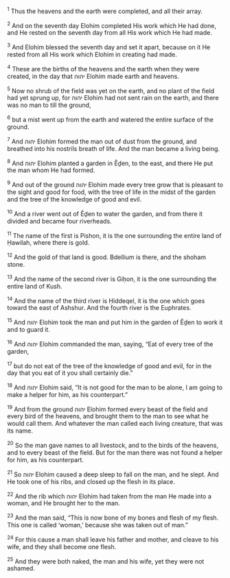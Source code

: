 <sup>1</sup> Thus the heavens and the earth were completed, and all their array.

<sup>2</sup> And on the seventh day Elohim completed His work which He had done, and He rested on the seventh day from all His work which He had made.

<sup>3</sup> And Elohim blessed the seventh day and set it apart, because on it He rested from all His work which Elohim in creating had made.

<sup>4</sup> These are the births of the heavens and the earth when they were created, in the day that יהוה Elohim made earth and heavens.

<sup>5</sup> Now no shrub of the field was yet on the earth, and no plant of the field had yet sprung up, for יהוה Elohim had not sent rain on the earth, and there was no man to till the ground,

<sup>6</sup> but a mist went up from the earth and watered the entire surface of the ground.

<sup>7</sup> And יהוה Elohim formed the man out of dust from the ground, and breathed into his nostrils breath of life. And the man became a living being.

<sup>8</sup> And יהוה Elohim planted a garden in Ĕḏen, to the east, and there He put the man whom He had formed.

<sup>9</sup> And out of the ground יהוה Elohim made every tree grow that is pleasant to the sight and good for food, with the tree of life in the midst of the garden and the tree of the knowledge of good and evil.

<sup>10</sup> And a river went out of Ĕḏen to water the garden, and from there it divided and became four riverheads.

<sup>11</sup> The name of the first is Pishon, it is the one surrounding the entire land of Ḥawilah, where there is gold.

<sup>12</sup> And the gold of that land is good. Bdellium is there, and the shoham stone.

<sup>13</sup> And the name of the second river is Giḥon, it is the one surrounding the entire land of Kush.

<sup>14</sup> And the name of the third river is Ḥiddeqel, it is the one which goes toward the east of Ashshur. And the fourth river is the Euphrates.

<sup>15</sup> And יהוה Elohim took the man and put him in the garden of Ĕḏen to work it and to guard it.

<sup>16</sup> And יהוה Elohim commanded the man, saying, “Eat of every tree of the garden,

<sup>17</sup> but do not eat of the tree of the knowledge of good and evil, for in the day that you eat of it you shall certainly die.”

<sup>18</sup> And יהוה Elohim said, “It is not good for the man to be alone, I am going to make a helper for him, as his counterpart.”

<sup>19</sup> And from the ground יהוה Elohim formed every beast of the field and every bird of the heavens, and brought them to the man to see what he would call them. And whatever the man called each living creature, that was its name.

<sup>20</sup> So the man gave names to all livestock, and to the birds of the heavens, and to every beast of the field. But for the man there was not found a helper for him, as his counterpart.

<sup>21</sup> So יהוה Elohim caused a deep sleep to fall on the man, and he slept. And He took one of his ribs, and closed up the flesh in its place.

<sup>22</sup> And the rib which יהוה Elohim had taken from the man He made into a woman, and He brought her to the man.

<sup>23</sup> And the man said, “This is now bone of my bones and flesh of my flesh. This one is called ‘woman,’ because she was taken out of man.”

<sup>24</sup> For this cause a man shall leave his father and mother, and cleave to his wife, and they shall become one flesh.

<sup>25</sup> And they were both naked, the man and his wife, yet they were not ashamed.

